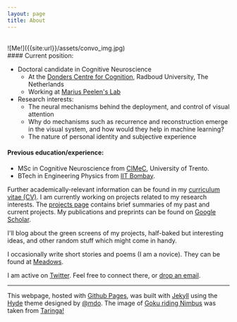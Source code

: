 ```yaml
---
layout: page
title: About
---
```


<br>
![Me!]({{site:url}}/assets/convo_img.jpg)<br>
#### Current position:

* Doctoral candidate in Cognitive Neuroscience
    + At the [Donders Centre for Cognition](https://www.ru.nl/donders/ "Donders Institute for Brain, Cognition and Behaviour"), Radboud University, The Netherlands
    + Working at [Marius Peelen's Lab](https://sites.google.com/site/peelenlab/)
* Research interests:
    + The neural mechanisms behind the deployment, and control of visual attention 
    + Why do mechanisms such as recurrence and reconstruction emerge in the visual system, and how would they help in machine learning?
    + The nature of personal identity and subjective experience

#### Previous education/experience:

* MSc in Cognitive Neuroscience from [CIMeC](https://web.unitn.it/en/cimec "Centre for Mind/Brain Sciences"), University of Trento.
* BTech in Engineering Physics from [IIT Bombay](http://iitb.ac.in). <br>

Further academically-relevant information can be found in my [curriculum vitae (CV)]({{site.url}}/assets/cv-full.pdf). I am currently working on projects related to my research interests. The [projects page]({{site.url}}/projects/) contains brief summaries of my past and current projects. My publications and preprints can be found on [Google Scholar](https://scholar.google.it/citations?user=MPFzJQgAAAAJ&hl=en).

I'll blog about the green screens of my projects, half-baked but interesting ideas, and other random stuff which might come in handy.

I occasionally write short stories and poems (I am a novice). They can be found at [Meadows](https://novelmartiswrites.wordpress.com).

I am active on [Twitter](https://twitter.com/martisamuser). Feel free to connect there, or [drop an email](mailto:sushrut.thorat94@gmail.com).

<hr>

This webpage, hosted with [Github Pages](https://pages.github.com), was built with [Jekyll](http://jekyllrb.com) using the [Hyde](https://github.com/poole/hyde) theme designed by [@mdo](https://twitter.com/mdo). The image of [Goku riding Nimbus](https://wallpapers.wallhaven.cc/wallpapers/full/wallhaven-241742.png) was taken from [Taringa!](https://www.taringa.net/post/imagenes/18835146/Wallpapers-Dragon-Ball.html)

